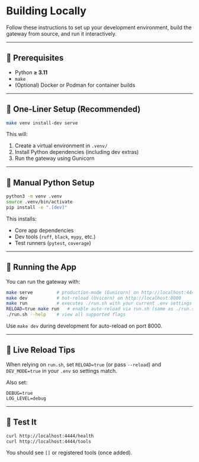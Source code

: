 # Building Locally

Follow these instructions to set up your development environment, build the gateway from source, and run it interactively.

---

## 🧩 Prerequisites

- Python **≥ 3.11**
- `make`
- (Optional) Docker or Podman for container builds

---

## 🔧 One-Liner Setup (Recommended)

```bash
make venv install-dev serve
```

This will:

1. Create a virtual environment in `.venv/`
2. Install Python dependencies (including dev extras)
3. Run the gateway using Gunicorn

---

## 🐍 Manual Python Setup

```bash
python3 -m venv .venv
source .venv/bin/activate
pip install -e ".[dev]"
```

This installs:

* Core app dependencies
* Dev tools (`ruff`, `black`, `mypy`, etc.)
* Test runners (`pytest`, `coverage`)

---

## 🚀 Running the App

You can run the gateway with:

```bash
make serve         # production-mode (Gunicorn) on http://localhost:4444
make dev           # hot-reload (Uvicorn) on http://localhost:8000
make run           # executes ./run.sh with your current .env settings
RELOAD=true make run   # enable auto-reload via run.sh (same as ./run.sh --reload)
./run.sh --help    # view all supported flags
```

Use `make dev` during development for auto-reload on port 8000.

---

## 🔄 Live Reload Tips

When relying on `run.sh`, set `RELOAD=true` (or pass `--reload`) and `DEV_MODE=true` in your `.env` so settings match.

Also set:

```env
DEBUG=true
LOG_LEVEL=debug
```

---

## 🧪 Test It

```bash
curl http://localhost:4444/health
curl http://localhost:4444/tools
```

You should see `[]` or registered tools (once added).
